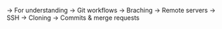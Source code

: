 -> For understanding 
-> Git workflows 
-> Braching 
-> Remote servers
-> SSH 
-> Cloning 
-> Commits & merge requests 
